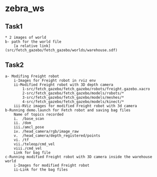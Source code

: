 # zebra_ws

## Task1
    * 2 images of world
    b- path for the world file
        [a relative link] (src/fetch_gazebo/fetch_gazebo/worlds/warehouse.sdf)

## Task2
    a- Modifing Freight robot
        i-Images for Freight robot in rviz env
        ii-Modified Freight robot with 3D depth camera
            1-src/fetch_gazebo/fetch_gazebo/robots/freight.gazebo.xacro
            2-src/fetch_gazebo/fetch_gazebo/models/robots/*
            3-src/fetch_gazebo/fetch_gazebo/models/meshes/*
            4-src/fetch_gazebo/fetch_gazebo/models/kinect/*
        iii-RViz images for modified Freight robot with 3d camera
    b-Running demo.launch for Fetch robot and saving bag files
        Name of topics recorded
        i.	/base_scan
        ii.	/dom
        iii./amcl_pose
        iv.	/head_camera/rgb/image_raw
        v.	/head_camera/depth_registered/points
        vi.	/tf
        vii./teleop/cmd_vel
        viii./cmd_vel
        Link for bag file
    c-Running modified Freight robot with 3D camera inside the warehouse world
        i-Images for modified Freight robot
        ii-Link for the bag files
 
